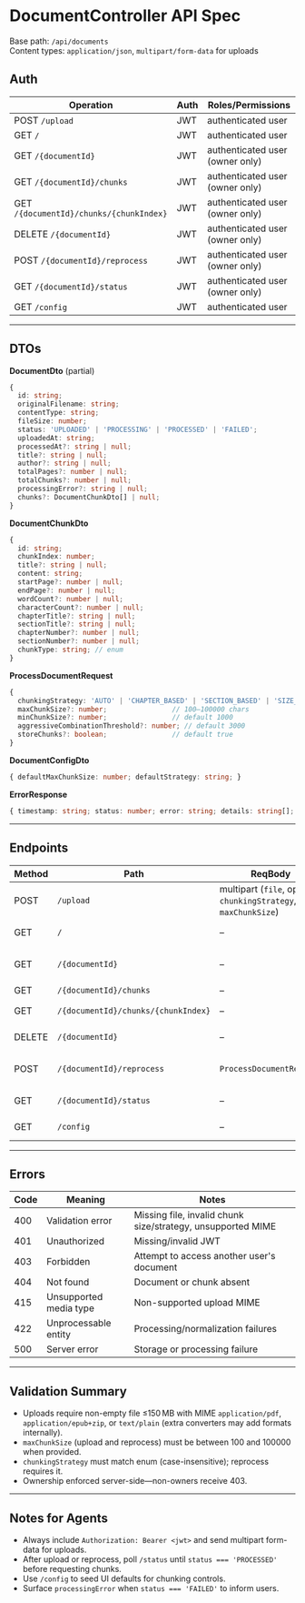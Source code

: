 # DocumentController API Spec

Base path: `/api/documents`\
Content types: `application/json`, `multipart/form-data` for uploads

## Auth

| Operation | Auth | Roles/Permissions |
| ---------- | ---- | ----------------- |
| POST `/upload` | JWT | authenticated user |
| GET `/` | JWT | authenticated user |
| GET `/{documentId}` | JWT | authenticated user (owner only) |
| GET `/{documentId}/chunks` | JWT | authenticated user (owner only) |
| GET `/{documentId}/chunks/{chunkIndex}` | JWT | authenticated user (owner only) |
| DELETE `/{documentId}` | JWT | authenticated user (owner only) |
| POST `/{documentId}/reprocess` | JWT | authenticated user (owner only) |
| GET `/{documentId}/status` | JWT | authenticated user (owner only) |
| GET `/config` | JWT | authenticated user |

---

## DTOs

**DocumentDto** (partial)

```ts
{
  id: string;
  originalFilename: string;
  contentType: string;
  fileSize: number;
  status: 'UPLOADED' | 'PROCESSING' | 'PROCESSED' | 'FAILED';
  uploadedAt: string;
  processedAt?: string | null;
  title?: string | null;
  author?: string | null;
  totalPages?: number | null;
  totalChunks?: number | null;
  processingError?: string | null;
  chunks?: DocumentChunkDto[] | null;
}
```

**DocumentChunkDto**

```ts
{
  id: string;
  chunkIndex: number;
  title?: string | null;
  content: string;
  startPage?: number | null;
  endPage?: number | null;
  wordCount?: number | null;
  characterCount?: number | null;
  chapterTitle?: string | null;
  sectionTitle?: string | null;
  chapterNumber?: number | null;
  sectionNumber?: number | null;
  chunkType: string; // enum
}
```

**ProcessDocumentRequest**

```ts
{
  chunkingStrategy: 'AUTO' | 'CHAPTER_BASED' | 'SECTION_BASED' | 'SIZE_BASED' | 'PAGE_BASED';
  maxChunkSize?: number;                // 100–100000 chars
  minChunkSize?: number;                // default 1000
  aggressiveCombinationThreshold?: number; // default 3000
  storeChunks?: boolean;                // default true
}
```

**DocumentConfigDto**

```ts
{ defaultMaxChunkSize: number; defaultStrategy: string; }
```

**ErrorResponse**

```ts
{ timestamp: string; status: number; error: string; details: string[]; }
```

---

## Endpoints

| Method | Path | ReqBody | Resp | Auth | Notes |
| ------ | ---- | ------- | ---- | ---- | ----- |
| POST | `/upload` | multipart (`file`, optional `chunkingStrategy`, `maxChunkSize`) | `DocumentDto` | JWT | File ≤150 MB; supported MIME: PDF, EPUB, TXT |
| GET | `/` | – | `Page<DocumentDto>` | JWT | Owner-only list; `page`, `size` |
| GET | `/{documentId}` | – | `DocumentDto` | JWT | Owner-only; 404 if doc missing or forbidden |
| GET | `/{documentId}/chunks` | – | `DocumentChunkDto[]` | JWT | Owner-only |
| GET | `/{documentId}/chunks/{chunkIndex}` | – | `DocumentChunkDto` | JWT | Owner-only; 404 if chunk missing |
| DELETE | `/{documentId}` | – | 204 | JWT | Owner-only; hard delete |
| POST | `/{documentId}/reprocess` | `ProcessDocumentRequest` | `DocumentDto` | JWT | Requires chunkingStrategy; re-runs pipeline |
| GET | `/{documentId}/status` | – | `DocumentDto` | JWT | Lightweight poll of status |
| GET | `/config` | – | `DocumentConfigDto` | JWT | Returns defaults for UI |

---

## Errors

| Code | Meaning | Notes |
| ---- | ------- | ----- |
| 400 | Validation error | Missing file, invalid chunk size/strategy, unsupported MIME |
| 401 | Unauthorized | Missing/invalid JWT |
| 403 | Forbidden | Attempt to access another user's document |
| 404 | Not found | Document or chunk absent |
| 415 | Unsupported media type | Non-supported upload MIME |
| 422 | Unprocessable entity | Processing/normalization failures |
| 500 | Server error | Storage or processing failure |

---

## Validation Summary

- Uploads require non-empty file ≤150 MB with MIME `application/pdf`, `application/epub+zip`, or `text/plain` (extra converters may add formats internally).
- `maxChunkSize` (upload and reprocess) must be between 100 and 100000 when provided.
- `chunkingStrategy` must match enum (case-insensitive); reprocess requires it.
- Ownership enforced server-side—non-owners receive 403.

---

## Notes for Agents

- Always include `Authorization: Bearer <jwt>` and send multipart form-data for uploads.
- After upload or reprocess, poll `/status` until `status === 'PROCESSED'` before requesting chunks.
- Use `/config` to seed UI defaults for chunking controls.
- Surface `processingError` when `status === 'FAILED'` to inform users.
